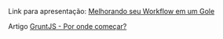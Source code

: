 Link para apresentação: [Melhorando seu Workflow em um Gole](https://docs.google.com/presentation/d/1lgvw4kLxeEORUubqSnR8FUFri0zV04fqeXRdSVTA-ww/edit?usp=sharing)

Artigo [GruntJS - Por onde começar?](http://www.voltsdigital.com.br/labs/gruntjs-por-onde-comecar/)